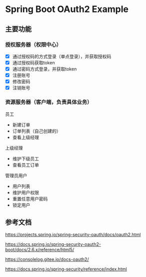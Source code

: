 # Spring Boot OAuth2 Example

## 主要功能

### 授权服务器（权限中心）

- [x] 通过授权码的方式登录（单点登录），并获取授权码
- [x] 通过授权码获取token
- [x] 通过密码方式登录，并获取token
- [x] 注册账号
- [x] 修改密码
- [x] 注销账号

### 资源服务器（客户端，负责具体业务）

员工

- 新建订单
- 订单列表（自己创建的）
- 查看上级经理

上级经理

- 维护下级员工
- 查看员工订单

管理员用户

- 用户列表
- 维护用户权限
- 重置任意用户密码
- 锁定用户

## 参考文档

https://projects.spring.io/spring-security-oauth/docs/oauth2.html

https://docs.spring.io/spring-security-oauth2-boot/docs/2.6.x/reference/html5/

https://consolelog.gitee.io/docs-oauth2/

https://docs.spring.io/spring-security/reference/index.html
